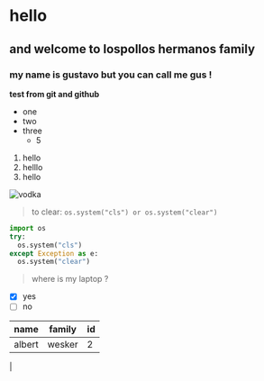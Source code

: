 # hello
## and welcome to lospollos hermanos family 
### my name is gustavo but you can call me gus !
**test from git and github**
- one
- two
- three
  - 5

1. hello
2. helllo
3. hello

![vodka](https://sweetandsavorymorsels.com/wp-content/uploads/2022/02/Sexy-Get-Laid-Cocktail-6.jpg)

> to clear:
`os.system("cls") or os.system("clear")`

```python
import os
try:
  os.system("cls")
except Exception as e:
  os.system("clear")
```

> where is my laptop ?
- [x] yes
- [ ] no

|name |family|id|
|-----|------|--|
|albert|wesker|2|
|
